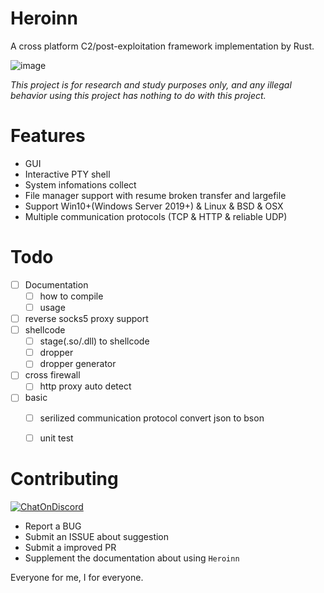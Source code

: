 # Heroinn
A cross platform C2/post-exploitation framework implementation by Rust.

![image]( https://github.com/b23r0/Heroinn/blob/master/image/ui.png)

_This project is for research and study purposes only, and any illegal behavior using this project has nothing to do with this project._

# Features

* GUI
* Interactive PTY shell
* System infomations collect
* File manager support with resume broken transfer and largefile
* Support Win10+(Windows Server 2019+) & Linux & BSD & OSX
* Multiple communication protocols (TCP & HTTP & reliable UDP)

# Todo

- [ ] Documentation
  - [ ] how to compile
  - [ ] usage
- [ ] reverse socks5 proxy support
- [ ] shellcode
  - [ ] stage(.so/.dll) to shellcode
  - [ ] dropper
  - [ ] dropper generator
- [ ] cross firewall
  - [ ] http proxy auto detect
- [ ] basic
  - [ ] serilized communication  protocol convert json to bson
  - [ ] unit test


# Contributing

[![ChatOnDiscord](https://img.shields.io/badge/chat-on%20discord-blue)](https://discord.gg/ZKtYMvDFN4)

* Report a BUG
* Submit an ISSUE about suggestion
* Submit a improved PR
* Supplement the documentation about using `Heroinn`

Everyone for me, I for everyone.
